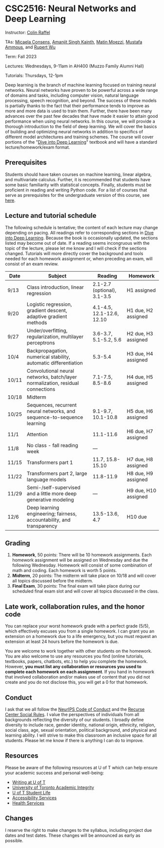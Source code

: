 # CSC2516: 	Neural Networks and Deep Learning

Instructor: [Colin Raffel](mailto:craffel@gmail.com)

TAs: [Micaela Consens](mailto:micaela.consens@mail.utoronto.ca), [Amanjit Singh Kainth](mailto:amanjitsk@cs.toronto.edu), [Matin Moezzi](mailto:matin.moezzi@mail.utoronto.ca), [Mustafa Ammous](mailto:mustafa.ammous@mail.utoronto.ca), and [Rupert Wu](mailto:rupert.wu@mail.utoronto.ca)

Term: Fall 2023

Lectures: Wednesdays, 9-11am in AH400 (Muzzo Family Alumni Hall)

Tutorials: Thursdays, 12-1pm

Deep learning is the branch of machine learning focused on training neural networks.
Neural networks have proven to be powerful across a wide range of domains and tasks, including computer vision, natural language processing, speech recognition, and beyond.
The success of these models is partially thanks to the fact that their performance tends to improve as more and more data is used to train them.
Further, there have been many advances over the past few decades that have made it easier to attain good performance when using neural networks.
In this course, we will provide a thorough introduction to the field of deep learning.
We will cover the basics of building and optimizing neural networks in addition to specifics of different model architectures and training schemes.
The course will cover portions of the "[Dive into Deep Learning](https://d2l.ai/)" textbook and will have a standard lecture/homework/exam format.

## Prerequisites

Students should have taken courses on machine learning, linear algebra, and multivariate calculus.
Further, it is recommended that students have some basic familiarity with statistical concepts.
Finally, students must be proficient in reading and writing Python code.
For a list of courses that serve as prerequisites for the undergraduate version of this course, see [here](https://artsci.calendar.utoronto.ca/course/csc413h1).

## Lecture and tutorial schedule

The following schedule is tentative; the content of each lecture may change depending on pacing.
All readings refer to corresponding sections in [Dive into Deep Learning](http://d2l.ai).
Because the book is occasionally updated, the sections listed may become out of date.
If a reading seems incongruous with the topic of the lecture, please let me know and I will check if the sections changed.
Tutorials will more directly cover the background and tools needed for each homework assignment or, when preceding an exam, will consist of an exam review.

| Date  | Subject                                                                        | Reading                     | Homework             |
| ----- | ------------------------------------------------------------------------------ | --------------------------- | -------------------- |
| 9/13  | Class introduction, linear regression                                          | 2.1-2.7 (optional), 3.1-3.5 | H1 assigned          |
| 9/20  | Logistic regression, gradient descent, adaptive gradient methods               | 4.1-4.5, 12.1-12.6, 12.10   | H1 due, H2 assigned  |
| 9/27  | Under/overfitting, regularization, multilayer perceptrons                      | 3.6-3.7, 5.1-5.2, 5.6       | H2 due, H3 assigned  |
| 10/4  | Backpropagation, numerical stability, automatic differentiation                | 5.3-5.4                     | H3 due, H4 assigned  |
| 10/11 | Convolutional neural networks, batch/layer normalization, residual connections | 7.1-7.5, 8.5-8.6            | H4 due, H5 assigned  |
| 10/18 | Midterm                                                                        |                             |                      |
| 10/25 | Sequences, recurrent neural networks, and sequence-to-sequence learning        | 9.1-9.7, 10.1-10.8          | H5 due, H6 assigned  |
| 11/1  | Attention                                                                      | 11.1-11.6                   | H6 due, H7 assigned  |
| 11/8  | No class - fall reading week                                                   | —                           |                      |
| 11/15 | Transformers part 1                                                            | 11.7, 15.8-15.10            | H7 due, H8 assigned  |
| 11/22 | Transformers part 2, large language models                                     | 11.8-11.9                   | H8 due, H9 assigned  |
| 11/29 | Semi-/self-supervised and a little more deep generative modeling               | —                           | H9 due, H10 assigned |
| 12/6  | Deep learning engineering; fairness, accountability, and transparency          | 13.5-13.6, 4.7              | H10 due              |

## Grading

  1. **Homework**, 50 points: There will be 10 homework assignments. Each homework assignment will be assigned on Wednesday and due the following Wednesday. Homework will consist of some combination of math and coding. Each homework is worth 5 points.
  1. **Midterm**, 20 points: The midterm will take place on 10/18 and will cover all topics discussed before the midterm.
  1. **Final Exam**, 30 points: The final exam will take place during our scheduled final exam slot and will cover all topics discussed in the class.

## Late work, collaboration rules, and the honor code

You can replace your worst homework grade with a perfect grade (5/5), which effectively excuses you from a single homework.
I can grant you an extension on a homework due to a life emergency, but you must request an extension at least 24 hours before the homework is due.

You are welcome to work together with other students on the homework.
You are also welcome to use any resources you find (online tutorials, textbooks, papers, chatbots, etc.) to help you complete the homework.
However, **you must list any collaboration or resources you used to complete each homework on each assignment**.
If you hand in homework that involved collaboration and/or makes use of content that you did not create and you do not disclose this, you will get a 0 for that homework.

## Conduct

I ask that we all follow the [NeurIPS Code of Conduct](https://nips.cc/public/CodeOfConduct) and the [Recurse Center Social Rules](https://www.recurse.com/social-rules).
I value the perspectives of individuals from all backgrounds reflecting the diversity of our students.
I broadly define diversity to include race, gender identity, national origin, ethnicity, religion, social class, age, sexual orientation, political background, and physical and learning ability.
I will strive to make this classroom an inclusive space for all students.
Please let me know if there is anything I can do to improve.

## Resources

Please be aware of the following resources at U of T which can help ensure your academic success and personal well-being:

- [Writing at U of T](http://www.writing.utoronto.ca/)
- [University of Toronto Academic Integrity](http://academicintegrity.utoronto.ca/)
- [U of T Student Life](http://www.studentlife.utoronto.ca/)
- [Accessibility Services](http://www.accessibility.utoronto.ca/)
- [Health Services](https://studentlife.utoronto.ca/department/health-wellness/)
    
## Changes

I reserve the right to make changes to the syllabus, including project due dates and test dates.
These changes will be announced as early as possible.
